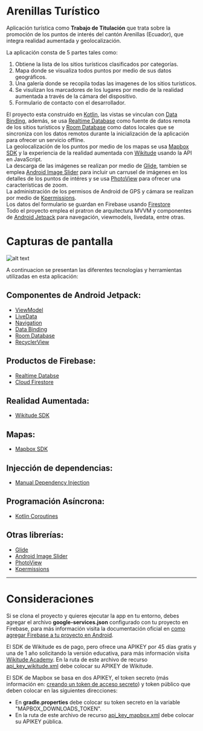 # Arenillas Turístico
Aplicación turística como **Trabajo de Titulación** que trata sobre la promoción de los puntos de interés del cantón Arenillas (Ecuador), que integra realidad aumentada y geolocalización.

La aplicación consta de 5 partes tales como:

1. Obtiene la lista de los sitios turísticos clasificados por categorías.
2. Mapa donde se visualiza todos puntos por medio de sus datos geográficos.
3. Una galería donde se recopila todas las imagenes de los sitios turísticos.
4. Se visulizan los marcadores de los lugares por medio de la realidad aumentada a través de la cámara del dispositivo.
5. Formulario de contacto con el desarrollador.

El proyecto esta construido en [Kotlin][1], las vistas se vinculan con [Data Binding][2], además, se usa [Realtime Database][3] como fuente de datos remota de los sitios turísticos y [Room Database][4] como datos locales que se sincroniza con los datos remotos durante la inicialización de la aplicación para ofrecer un servicio offline.
<br>
La geolocalización de los puntos por medio de los mapas se usa [Mapbox SDK][5] y la experiencia de la realidad aumentada con [Wikitude][6] usando la API en JavaScript.
<br>
La descarga de las imágenes se realizan por medio de [Glide][7], tambien se emplea [Android Image Slider][8] para incluir un carrusel de imágenes en los detalles de los puntos de intéres y se usa [PhotoView][9] para ofrecer una características de zoom.
<br>
La administración de los permisos de Android de GPS y cámara se realizan por medio de [Kpermissions][10].
<br>
Los datos del formulario se guardan en Firebase usando [Firestore][11]
<br>
Todo el proyecto emplea el pratron de arquitectura MVVM y componentes de [Android Jetpack][12] para navegación, viewmodels, livedata, entre otras.

# Capturas de pantalla

![alt text](https://i.ibb.co/6y1dF72/screen-shot-app-arenillas.png)

A continuacion se presentan las diferentes tecnologías y herramientas utilizadas en esta aplicación:

## Componentes de Android Jetpack:
* [ViewModel][13]
* [LiveData][14]
* [Navigation][15]
* [Data Binding][2]
* [Room Database][4]
* [RecyclerView][17]

## Productos de Firebase:
* [Realtime Databse][3]
* [Cloud Firestore][11]

## Realidad Aumentada:
* [Wikitude SDK][6]

## Mapas:
* [Mapbox SDK][5]

## Injección de dependencias:
* [Manual Dependency Injection][16]

## Programación Asíncrona:
* [Kotlin Coroutines][21]

## Otras librerías:
* [Glide][7]
* [Android Image Slider][8]
* [PhotoView][9]
* [Kpermissions][10]

---

# Consideraciones

Si se clona el proyecto y quieres ejecutar la app en tu entorno, debes agregar el archivo **google-services.json** configurado con tu proyecto en Firebase, para más información visita la documentación oficial en [como agregar Firebase a tu proyecto en Android][18].

El SDK de Wikitude es de pago, pero ofrece una APIKEY por 45 días gratis y una de 1 año solicitando la versión educativa, para más información visita [Wikitude Academy][19].
En la ruta de este archivo de recurso [api_key_wikitude.xml](app/src/main/res/values/api_key_wikitude.xml) debe colocar su APIKEY de Wikitude.

El SDK de Mapbox se basa en dos APIKEY, el token secreto (más información en: [creando un token de acceso secreto][20]) y token público que deben colocar en las siguientes direcciones:
* En **gradle.properties** debe colocar su token secreto en la variable "MAPBOX_DOWNLOADS_TOKEN".
* En la ruta de este archivo de recurso [api_key_mapbox.xml](app/src/main/res/values/api_key_mapbox.xml) debe colocar su APIKEY pública.

[1]: https://kotlinlang.org/
[2]: https://developer.android.com/topic/libraries/data-binding
[3]: https://firebase.google.com/docs/database
[4]: https://developer.android.com/training/data-storage/room
[5]: https://www.mapbox.com/maps
[6]: https://www.wikitude.com/products/wikitude-sdk/
[7]: https://github.com/bumptech/glide
[8]: https://github.com/smarteist/Android-Image-Slider
[9]: https://github.com/Baseflow/PhotoView
[10]: https://github.com/fondesa/kpermissions
[11]: https://firebase.google.com/docs/firestore
[12]: https://developer.android.com/jetpack
[13]: https://developer.android.com/topic/libraries/architecture/viewmodel
[14]: https://developer.android.com/topic/libraries/architecture/livedata
[15]: https://developer.android.com/guide/navigation
[16]: https://developer.android.com/training/dependency-injection/manual
[17]: https://developer.android.com/guide/topics/ui/layout/recyclerview
[18]: https://firebase.google.com/docs/android/setup
[19]: https://www.wikitude.com/wikitude-academy/
[20]: https://docs.mapbox.com/accounts/guides/tokens/
[21]: https://kotlinlang.org/docs/coroutines-overview.html

